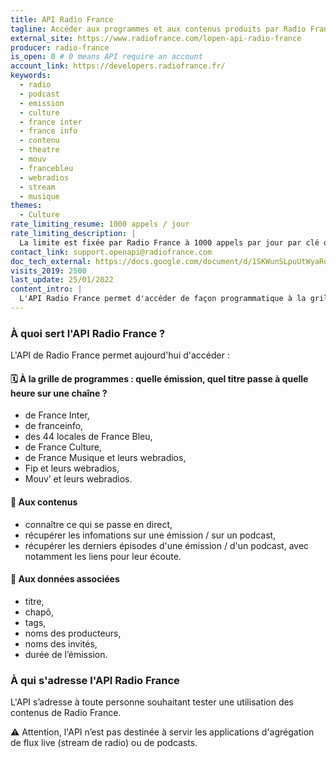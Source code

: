 ```yaml
---
title: API Radio France
tagline: Accéder aux programmes et aux contenus produits par Radio France
external_site: https://www.radiofrance.com/lopen-api-radio-france
producer: radio-france
is_open: 0 # 0 means API require an account
account_link: https://developers.radiofrance.fr/
keywords:
  - radio
  - podcast
  - emission
  - culture
  - france inter
  - france info
  - contenu
  - theatre
  - mouv
  - francebleu
  - webradios
  - stream
  - musique
themes:
  - Culture
rate_limiting_resume: 1000 appels / jour
rate_limiting_description: |
  La limite est fixée par Radio France à 1000 appels par jour par clé d'API. Si vous avez besoin d'une plus grande limite, contactez le support : support.openapi@radiofrance.com
contact_link: support.openapi@radiofrance.com
doc_tech_external: https://docs.google.com/document/d/1SKWunSLpuUtWyaRqrZCI70vNpq_nNCTxeNNVfyCSaPc/edit?usp=sharing
visits_2019: 2500
last_update: 25/01/2022
content_intro: |
  L'API Radio France permet d'accéder de façon programmatique à la grille des programmes (exemple : savoir quelle émission passe à quelle heure donnée sur une chaîne donnée) de toutes les chaînes du groupe, et à des informations sur les chaînes, émissions et podcasts.
---
```


### À quoi sert l'API Radio France ?

L'API de Radio France permet aujourd'hui d'accéder :

#### 🗓 À la grille de programmes : quelle émission, quel titre passe à quelle heure sur une chaîne ?

- de France Inter,
- de franceinfo,
- des 44 locales de France Bleu,
- de France Culture,
- de France Musique et leurs webradios,
- Fip et leurs webradios,
- Mouv’ et leurs webradios.

#### 🎤 Aux contenus

- connaître ce qui se passe en direct,
- récupérer les infomations sur une émission / sur un podcast,
- récupérer les derniers épisodes d'une émission / d'un podcast, avec notamment les liens pour leur écoute.

#### 🔎 Aux données associées

- titre,
- chapô,
- tags,
- noms des producteurs,
- noms des invités,
- durée de l’émission.

### À qui s'adresse l'API Radio France

L'API s’adresse à toute personne souhaitant tester une utilisation des contenus de Radio France.

⚠️ Attention, l'API n’est pas destinée à servir les applications d'agrégation de flux live (stream de radio) ou de podcasts.
